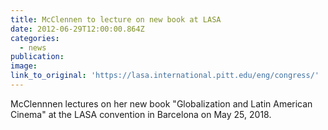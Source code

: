 ```yaml
---
title: McClennen to lecture on new book at LASA
date: 2012-06-29T12:00:00.864Z
categories: 
  - news
publication:
image:
link_to_original: 'https://lasa.international.pitt.edu/eng/congress/'
---
```


McClennnen lectures on her new book "Globalization and Latin American Cinema" at the LASA convention in Barcelona on May 25, 2018.
